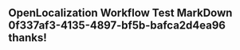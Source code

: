 <properties
ms.topic="hero-topic"
ms.test1="hero-topic"
ms.test2="test"/>

## OpenLocalization Workflow Test MarkDown 0f337af3-4135-4897-bf5b-bafca2d4ea96 thanks!
